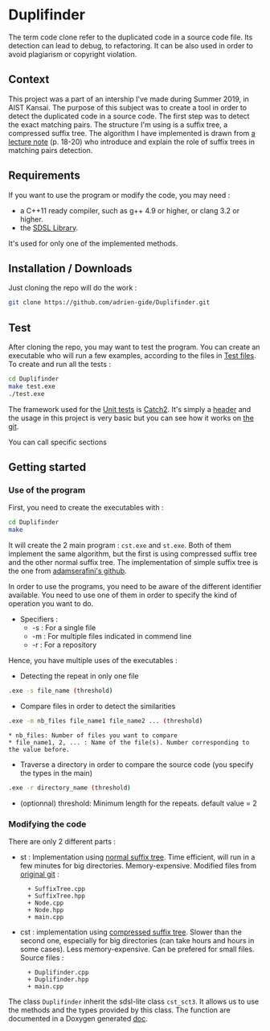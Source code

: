 # Duplifinder
The term code clone refer to the duplicated code in a source code file. Its detection can lead to debug, to refactoring. It can be also used in order to avoid plagiarism or copyright violation.

## Context
This project was a part of an intership I've made during Summer 2019, in AIST Kansai. The purpose of this subject was to create a tool in order to detect the duplicated code in a source code. The first step was to detect the exact matching pairs. The structure I'm using is a suffix tree, a compressed suffix tree. The algorithm I have implemented is drawn from [a lecture note][drop] (p. 18-20) who introduce and explain the role of suffix trees in matching pairs detection.

## Requirements

If you want to use the program or modify the code, you may need : 
* a C++11 ready compiler, such as g++ 4.9 or higher, or clang 3.2 or higher.
* the [SDSL Library][sdsl].

It's used for only one of the implemented methods.

## Installation / Downloads

Just cloning the repo will do the work : 
```sh
git clone https://github.com/adrien-gide/Duplifinder.git
```
## Test

After cloning the repo, you may want to test the program. You can create an executable who will run a few examples, according to the files in [Test files](Test%20files/).
To create and run all the tests : 
```sh
cd Duplifinder
make test.exe
./test.exe
```
The framework used for the [Unit tests][test] is [Catch2][catch]. It's simply a [header][header] and the usage in this project is very basic but you can see how it works on [the git][catch].

You can call specific sections 

## Getting started

### Use of the program

First, you need to create the executables with :
```sh
cd Duplifinder
make
```
It will create the 2 main program : `cst.exe` and `st.exe`. Both of them implement the same algorithm, but the first is using compressed suffix tree and the other normal suffix tree. The implementation of simple suffix tree is the one from [adamserafini's github][adam].

In order to use the programs, you need to be aware of the different identifier available. You need to use one of them in order to specify the kind of operation you want to do.
+ Specifiers :
    * -s : For a single file
    * -m : For multiple files indicated in commend line
    * -r : For a repository


Hence, you have multiple uses of the executables : 
+ Detecting the repeat in only one file 
```sh
.exe -s file_name (threshold)
```
  + Compare files in order to detect the similarities
```sh
.exe -m nb_files file_name1 file_name2 ... (threshold)
```
    * nb_files: Number of files you want to compare
    * file_name1, 2, ... : Name of the file(s). Number corresponding to the value before.

+ Traverse a directory in order to compare the source code (you specify the types in the main)
```sh
.exe -r directory_name (threshold)
```

* (optionnal) threshold: Minimum length for the repeats. default value = 2

### Modifying the code

There are only 2 different parts :
* st : Implementation using [normal suffix tree][adam]. Time efficient, will run in a few minutes for big directories. Memory-expensive.
Modified files from [original git][adam] :

        + SuffixTree.cpp
        + SuffixTree.hpp
        + Node.cpp
        + Node.hpp
        + main.cpp

* cst : implementation using [compressed suffix tree][sdsl]. Slower than the second one, especially for big directories (can take hours and hours in some cases). Less memory-expensive. Can be prefered for small files.
Source files : 
        
        + Duplifinder.cpp
        + Duplifinder.hpp
        + main.cpp

The class `Duplifinder` inherit the sdsl-lite class `cst_sct3`. It allows us to use the methods and the types provided by this class. 
The function are documented in a Doxygen generated [doc][doc].


[drop]: https://www.dropbox.com/s/mjvccs6hq69cage/05-SuffixTrees.pdf?dl=0 "Lecture note"
[sdsl]: https://github.com/simongog/sdsl-lite "Git SDSL"
[catch]: https://github.com/catchorg/Catch2 "Git Catch"
[header]: https://github.com/adrien-gide/Detect_Code_Clone/blob/master/catch.hpp "Catch file"
[test]: https://github.com/adrien-gide/Detect_Code_Clone/blob/master/test.cpp "Test file"
[doc]: https://adrien-gide.github.io/Detect_Code_Clone/ "doxygen"
[adam]: https://github.com/adamserafini/suffix-tree "Git suffix tree"
